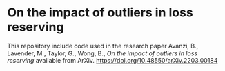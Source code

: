 # On the impact of outliers in loss reserving

This repository include code used in the research paper 
Avanzi, B., Lavender, M., Taylor, G., Wong, B., *On the impact of outliers in loss reserving* available from ArXiv.
https://doi.org/10.48550/arXiv.2203.00184

